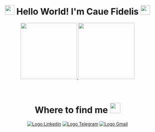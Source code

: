 <!--  Title -->
<div align="center">  
  <h1>
      <img height="30" src="https://emojis.slackmojis.com/emojis/images/1600706728/10521/meow_code.gif?1600706728">
          Hello World! I'm Caue Fidelis
      <img height="30" src="https://emojis.slackmojis.com/emojis/images/1600706728/10521/meow_code.gif?1600706728">
  </h1>
</div>
<!-- /Title -->

<!--  Git Stats -->
<div align="center">
  <a href="https://github.com/CaueFidelis">
    <img height="180em" src="https://github-readme-stats.vercel.app/api?username=CaueFidelis&title_color=c9d1d9&icon_color=c9d1d9&text_color=c9d1d9&bg_color=0d1117&border_color=c9d1d9&show_icons=true&include_all_commits=true&count_private=true">
    <img height="180em" src="https://github-readme-stats.vercel.app/api/top-langs/?username=CaueFidelis&layout=compact&langs_count=7&title_color=c9d1d9&icon_color=c9d1d9&text_color=c9d1d9&bg_color=0d1117&border_color=c9d1d9">
  </a>
</div>
<!-- /Git Stats -->
<br>
<!--  Skills -->
<div align="center" >
    <img alt="" src="https://img.shields.io/badge/PHP-777BB4?style=for-the-badge&logo=php&logoColor=white">
    <img alt="" src="https://img.shields.io/badge/Python-14354C?style=for-the-badge&logo=python&logoColor=white">
    <img alt="" src="https://img.shields.io/badge/C%23-239120?style=for-the-badge&logo=c-sharp&logoColor=white">
    <img alt="" src="https://img.shields.io/badge/JavaScript-323330?style=for-the-badge&logo=javascript&logoColor=F7DF1E">
    <img alt="" src="https://img.shields.io/badge/HTML5-E34F26?style=for-the-badge&logo=html5&logoColor=white">
    <img alt="" src="https://img.shields.io/badge/CSS3-1572B6?style=for-the-badge&logo=css3&logoColor=white">
    <img alt="" src="https://img.shields.io/badge/Bootstrap-563D7C?style=for-the-badge&logo=bootstrap&logoColor=white">
    <img alt="" src="https://img.shields.io/badge/MySQL-00000F?style=for-the-badge&logo=mysql&logoColor=white">
</div>
<!-- /Skills -->

<!--  Contacts -->
<h1 align="center">Where to find me <img height="33" src="https://emojis.slackmojis.com/emojis/images/1619053233/32375/knuddels_spy.gif?1619053233"></h1>

<div align="center">
    <a href="https://www.linkedin.com/in/cauefidelis" target="_blank"><img alt="Logo Linkedin" src="https://img.shields.io/badge/LinkedIn-0077B5?style=for-the-badge&logo=linkedin&logoColor=white"></a>
    <a href="https://t.me/CaueFS" target="_blank"><img alt="Logo Telegram" src="https://img.shields.io/badge/Telegram-2CA5E0?style=for-the-badge&logo=telegram&logoColor=white"></a>
    <a href="mailto:cauefidelis@live.com" target="_blank"><img alt="Logo Gmail" src="https://img.shields.io/badge/-Gmail-%23333?style=for-the-badge&logo=gmail&logoColor=white" target="_blank"></a>
</div>
<!-- /Contacts -->
